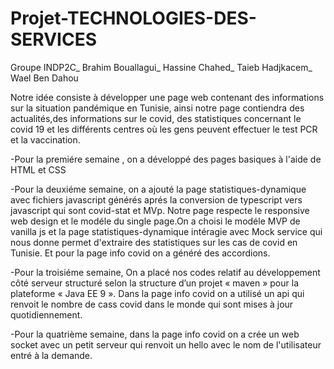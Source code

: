 # Projet-TECHNOLOGIES-DES-SERVICES
Groupe INDP2C_
Brahim Bouallagui_
Hassine Chahed_
Taieb Hadjkacem_
Wael Ben Dahou

Notre idée consiste à développer une page web contenant des informations sur la situation pandémique en Tunisie, ainsi notre page contiendra des actualités,des informations sur le covid, des statistiques concernant le covid 19 et les différents centres où les gens peuvent effectuer le test PCR et la vaccination.


-Pour la premiére semaine , on a développé des pages basiques à l'aide de HTML et CSS

-Pour la deuxiéme semaine, on a ajouté la page statistiques-dynamique avec fichiers javascript générés aprés la conversion de typescript vers javascript qui sont covid-stat et MVp. Notre page respecte le responsive web design et le modéle du single page.On a choisi le modéle MVP de vanilla js et la page  statistiques-dynamique intéragie avec Mock service qui nous donne permet d'extraire des statistiques sur les cas de covid en Tunisie. Et pour la page info covid on a généré des accordions.

-Pour la troisiéme semaine, On a placé nos codes relatif au développement côté serveur structuré selon la structure d’un projet « maven » pour la plateforme « Java EE 9 ».
Dans la page info covid on a utilisé un api qui renvoit le nombre de cass covid dans le monde qui sont mises à jour quotidiennement.

-Pour la quatrième semaine, dans la page info covid on a crée un web socket avec un petit serveur qui renvoit un hello avec le nom de l'utilisateur entré à la demande.
